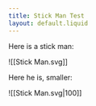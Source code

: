 ```yaml
---
title: Stick Man Test
layout: default.liquid
---
```


Here is a stick man:

![[Stick Man.svg]]

Here he is, smaller:

![[Stick Man.svg|100]]